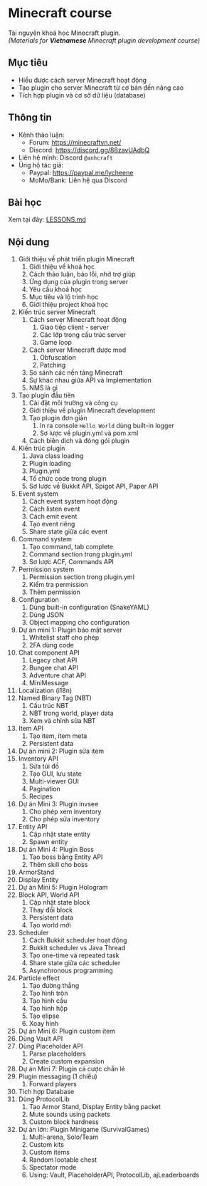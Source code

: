 # Minecraft course
Tài nguyên khoá học Minecraft plugin.<br>
_(Materials for **Vietnamese** Minecraft plugin development course)_

## Mục tiêu
- Hiểu được cách server Minecraft hoạt động
- Tạo plugin cho server Minecraft từ cơ bản đến nâng cao
- Tích hợp plugin và cơ sở dữ liệu (database)

## Thông tin
- Kênh thảo luận: 
  - Forum: https://minecraftvn.net/
  - Discord: https://discord.gg/88zavUAdbQ
- Liên hệ mình: Discord `@anhcraft`
- Ủng hộ tác giả: 
  - Paypal: https://paypal.me/lycheene
  - MoMo/Bank: Liên hệ qua Discord

## Bài học
Xem tại đây: [LESSONS.md](LESSONS.md)

## Nội dung
1. Giới thiệu về phát triển plugin Minecraft
    1. Giới thiệu về khoá học
    2. Cách thảo luận, báo lỗi, nhờ trợ giúp
    3. Ứng dụng của plugin trong server
    4. Yêu cầu khoá học
    5. Mục tiêu và lộ trình học
    6. Giới thiệu project khoá học
2. Kiến trúc server Minecraft
    1. Cách server Minecraft hoạt động
        1. Giao tiếp client - server
        2. Các lớp trong cấu trúc server
        3. Game loop
    2. Cách server Minecraft được mod
        1. Obfuscation
        2. Patching
    3. So sánh các nền tảng Minecraft
    4. Sự khác nhau giữa API và Implementation
    5. NMS là gì
3. Tạo plugin đầu tiên
    1. Cài đặt môi trường và công cụ
    2. Giới thiệu về plugin Minecraft development
    3. Tạo plugin đơn giản
       1. In ra console `Hello World` dùng built-in logger
       2. Sơ lược về plugin.yml và pom.xml
    4. Cách biên dịch và đóng gói plugin
4. Kiến trúc plugin
    1. Java class loading
    2. Plugin loading
    3. Plugin.yml
    4. Tổ chức code trong plugin
    5. Sơ lược về Bukkit API, Spigot API, Paper API
5. Event system
    1. Cách event system hoạt động
    2. Cách listen event
    3. Cách emit event
    4. Tạo event riêng
    5. Share state giữa các event
6. Command system
    1. Tạo command, tab complete
    2. Command section trong plugin.yml
    3. Sơ lược ACF, Commands API
7. Permission system
    1. Permission section trong plugin.yml
    2. Kiểm tra permission
    3. Thêm permission
8. Configuration
    1. Dùng built-in configuration (SnakeYAML)
    2. Dùng JSON
    3. Object mapping cho configuration
9. Dự án mini 1: Plugin bảo mật server
    1. Whitelist staff cho phép
    2. 2FA dùng code
10. Chat component API
    1. Legacy chat API
    2. Bungee chat API
    3. Adventure chat API
    4. MiniMessage
11. Localization (i18n)
12. Named Binary Tag (NBT)
    1. Cấu trúc NBT
    2. NBT trong world, player data
    3. Xem và chỉnh sửa NBT
13. Item API
    1. Tạo item, item meta
    2. Persistent data
14. Dự án mini 2: Plugin sửa item
15. Inventory API
    1. Sửa túi đồ
    2. Tạo GUI, lưu state
    3. Multi-viewer GUI
    4. Pagination
    5. Recipes
16. Dự án Mini 3: Plugin invsee
    1. Cho phép xem inventory
    2. Cho phép sửa inventory
17. Entity API
    1. Cập nhật state entity
    2. Spawn entity
18. Dự án Mini 4: Plugin Boss
    1. Tạo boss bằng Entity API
    2. Thêm skill cho boss
19. ArmorStand
20. Display Entity
21. Dự án Mini 5: Plugin Hologram
22. Block API, World API
    1. Cập nhật state block
    2. Thay đổi block
    3. Persistent data
    4. Tạo world mới
23. Scheduler
    1. Cách Bukkit scheduler hoạt động
    2. Bukkit scheduler vs Java Thread
    3. Tạo one-time và repeated task
    4. Share state giữa các scheduler
    5. Asynchronous programming
24. Particle effect
    1. Tạo đường thẳng
    2. Tạo hình tròn
    3. Tạo hình cầu
    4. Tạo hình hộp
    5. Tạo elipse
    6. Xoay hình
25. Dự án Mini 6: Plugin custom item
26. Dùng Vault API
27. Dùng Placeholder API
    1. Parse placeholders
    2. Create custom expansion
28. Dự án Mini 7: Plugin cá cược chẵn lẻ
29. Plugin messaging (1 chiều)
    1. Forward players
30. Tích hợp Database
31. Dùng ProtocolLib
    1. Tạo Armor Stand, Display Entity bằng packet
    2. Mute sounds using packets
    3. Custom block hardness
32. Dự án lớn: Plugin Minigame (SurvivalGames)
    1. Multi-arena, Solo/Team
    2. Custom kits
    3. Custom items
    4. Random lootable chest
    5. Spectator mode
    6. Using: Vault, PlaceholderAPI, ProtocolLib, ajLeaderboards
